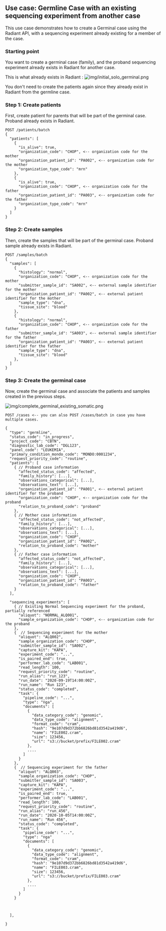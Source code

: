 ## Use case: Germline Case with an existing sequencing experiment from another case 

This use case demonstrates how to create a Germinal case using the Radiant API, with a sequencing experiment already existing for a member of the case. 


### Starting point  
You want to create a germinal case (family), and the proband sequencing experiment already exists in Radiant for another case. 

This is what already exists in Radiant : 
![img/initial_solo_germinal.png](img/initial_solo_germinal.png)

You don't need to create the patients again since they already exist in Radiant from the germline case.

### Step 1: Create patients
First, create patient for parents that will be part of the germinal case. Proband already exists in Radiant.

```
POST /patients/batch
{
  "patients": [
    {
      "is_alive": true,
      "organization_code": "CHOP", <-- organization code for the mother
      "organization_patient_id": "PA002", <-- organization code for the mother
      "organization_type_code": "mrn"
    },
    {
      "is_alive": true,
      "organization_code": "CHOP", <-- organization code for the father
      "organization_patient_id": "PA003", <-- organization code for the father
      "organization_type_code": "mrn"
    }    
  ]
}
```

### Step 2: Create samples
Then, create the samples that will be part of the germinal case. Proband sample already exists in Radiant.

```
POST /samples/batch
{
  "samples": [
    {
      "histology": "normal",
      "organization_code": "CHOP", <-- organization code for the mother
      "submitter_sample_id": "SA002", <-- external sample identifier for the mother
      "organization_patient_id": "PA002", <-- external patient identifier for the mother
      "sample_type": "dna",
      "tissue_site": "blood"
    },
    {
      "histology": "normal",
      "organization_code": "CHOP", <-- organization code for the father
      "submitter_sample_id": "SA003", <-- external sample identifier for the father
      "organization_patient_id": "PA003", <-- external patient identifier for the father
      "sample_type": "dna",
      "tissue_site": "blood"
    },    
  ]
} 
```

### Step 3: Create the germinal case
Now, create the germinal case and associate the patients and samples created in the previous steps.

![img/complete_germinal_existing_somatic.png](img/complete_germinal_existing_somatic.png)


```
POST /cases <-- you can also POST /cases/batch in case you have multiple cases. 

{
  "type": "germline",
  "status_code": "in_progress",
  "project_code": "CBTN",
  "diagnostic_lab_code": "DGL123",
  "panel_code": "LEUKEMIA",
  "primary_condition_mondo_code": "MONDO:0001234",  
  "request_priority_code": "routine",  
  "patients": [
    { // Proband case information
      "affected_status_code": "affected",
      "family_history": [...],
      "observations_categorical": [...],
      "observations_text": [...],
      "organization_patient_id": "PA001", <-- external patient identifier for the proband
      "organization_code": "CHOP", <-- organization code for the proband
      "relation_to_proband_code": "proband"
    },
    { // Mother case information
      "affected_status_code": "not_affected",
      "family_history": [...],
      "observations_categorical": [...],
      "observations_text": [...],
      "organization_code": "CHOP",
      "organization_patient_id": "PA002",
      "relation_to_proband_code": "mother"
    },        
    { // Father case information
      "affected_status_code": "not_affected",
      "family_history": [...],
      "observations_categorical": [...],
      "observations_text": [...],
      "organization_code": "CHOP",
      "organization_patient_id": "PA003",
      "relation_to_proband_code": "father"
    }     
  ],

  "sequencing_experiments": [
    { // Existing Normal Sequencing experiment for the proband, partially referenced
      "aliquot": "NORMAL_ALQ001",
      "sample_organization_code": "CHOP", <-- organization code for the proband
    },
    {  // Sequencing experiment for the mother
      "aliquot": "ALQ002",
      "sample_organization_code": "CHOP",
      "submitter_sample_id": "SA002",
      "capture_kit": "KAPA",
      "experiment_code": "...",
      "is_paired_end": true,
      "performer_lab_code": "LAB001",
      "read_length": 100,
      "request_priority_code": "routine",
      "run_alias": "run_123",
      "run_date": "2020-09-19T14:00:00Z",
      "run_name": "Run 123",
      "status_code": "completed",
      "task": {
        "pipeline_code": "...",
        "type": "nga",
        "documents": [
          {
            "data_category_code": "genomic",
            "data_type_code": "alignment",
            "format_code": "cram",
            "hash": "9e107d9d372bb6826bd81d3542a419d6",
            "name": "FILE002.cram",
            "size": 123456,
            "url": "s3://bucket/prefix/FILE002.cram"
          },
          ....
        ]
      }
    },
    {  // Sequencing experiment for the father
      "aliquot": "ALQ003",
      "sample_organization_code": "CHOP",
      "submitter_sample_id": "SA003",
      "capture_kit": "KAPA",
      "experiment_code": "...",
      "is_paired_end": true,
      "performer_lab_code": "LAB001",
      "read_length": 100,
      "request_priority_code": "routine",
      "run_alias": "run_456",
      "run_date": "2020-10-05T14:00:00Z",
      "run_name": "Run 456",
      "status_code": "completed",
      "task": {
        "pipeline_code": "...",
        "type": "nga"
        "documents": [
          {
            "data_category_code": "genomic",
            "data_type_code": "alignment",
            "format_code": "cram",
            "hash": "9e107d9d372bb6826bd81d3542a419d6",
            "name": "FILE003.cram",
            "size": 123456,
            "url": "s3://bucket/prefix/FILE003.cram"
          },
          ....
        ]
      }
    }                 
        
        
                
  ],

}
```


